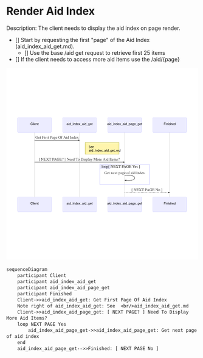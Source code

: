 # Render Aid Index

Description: The client needs to display the aid index on page render.

- [] Start by requesting the first "page" of the Aid Index (aid_index_aid_get.md).
    - [] Use the base /aid get request to retrieve first 25 items
- [] If the client needs to access more aid items use the /aid/{page}

![Alt text](/aid-api/assets/user-story-1.png?raw=true)

````
sequenceDiagram
    participant Client
    participant aid_index_aid_get
    participant aid_index_aid_page_get
    participant Finished
    Client->>aid_index_aid_get: Get First Page Of Aid Index
    Note right of aid_index_aid_get: See  <br/>aid_index_aid_get.md
    Client->>aid_index_aid_page_get: [ NEXT PAGE? ] Need To Display More Aid Items?
    loop NEXT PAGE Yes
        aid_index_aid_page_get->>aid_index_aid_page_get: Get next page of aid index
    end
    aid_index_aid_page_get-->>Finished: [ NEXT PAGE No ]
````
